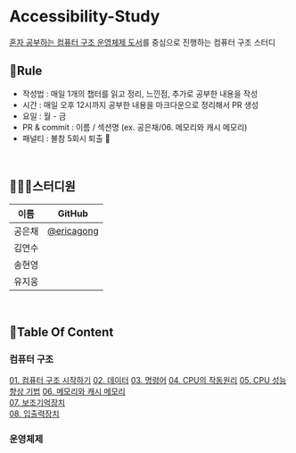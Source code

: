 # Accessibility-Study

[혼자 공부하는 컴퓨터 구조 운영체제 도서](https://www.aladin.co.kr/shop/wproduct.aspx?ItemId=299521395)를 중심으로 진행하는 컴퓨터 구조 스터디

## 🤝Rule

- 작성법 : 매일 1개의 챕터를 읽고 정리, 느낀점, 추가로 공부한 내용을 작성
- 시간 : 매일 오후 12시까지 공부한 내용을 마크다운으로 정리해서 PR 생성
- 요일 : 월 - 금
- PR & commit : 이름 / 섹션명 (ex. 공은채/06. 메모리와 캐시 메모리)
- 패널티 : 불참 5회시 퇴출 👻

<br>

## 👨‍👦‍👦스터디원

| 이름   | GitHub                                     |
| ------ | ------------------------------------------ |
| 공은채 | [@ericagong](https://github.com/ericagong) |
| 김연수 |                                            |
| 송현영 |                                            |
| 유지웅 |                                            |

<br>

## 📃Table Of Content

### 컴퓨터 구조

[01. 컴퓨터 구조 시작하기](./01.컴퓨터-구조-시작하기)
[02. 데이터](./02.데이터/)
[03. 명령어](./03.명령어/)
[04. CPU의 작동원리](./04.CPU의-작동원리/)
[05. CPU 성능 향상 기법](./05.CPU-성능-향상-기법/)
[06. 메모리와 캐시 메모리](./06.메모리와-캐시-메모리/)  
[07. 보조기억장치](./07.보조기억장치/)  
[08. 입출력장치](./08.입출력장치/)

### 운영체제

